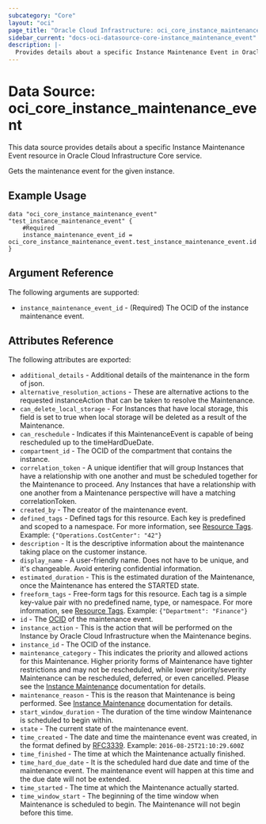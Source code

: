 ```yaml
---
subcategory: "Core"
layout: "oci"
page_title: "Oracle Cloud Infrastructure: oci_core_instance_maintenance_event"
sidebar_current: "docs-oci-datasource-core-instance_maintenance_event"
description: |-
  Provides details about a specific Instance Maintenance Event in Oracle Cloud Infrastructure Core service
---
```


# Data Source: oci_core_instance_maintenance_event
This data source provides details about a specific Instance Maintenance Event resource in Oracle Cloud Infrastructure Core service.

Gets the maintenance event for the given instance.


## Example Usage

```hcl
data "oci_core_instance_maintenance_event" "test_instance_maintenance_event" {
	#Required
	instance_maintenance_event_id = oci_core_instance_maintenance_event.test_instance_maintenance_event.id
}
```

## Argument Reference

The following arguments are supported:

* `instance_maintenance_event_id` - (Required) The OCID of the instance maintenance event.


## Attributes Reference

The following attributes are exported:

* `additional_details` - Additional details of the maintenance in the form of json. 
* `alternative_resolution_actions` - These are alternative actions to the requested instanceAction that can be taken to resolve the Maintenance. 
* `can_delete_local_storage` - For Instances that have local storage, this field is set to true when local storage will be deleted as a result of the Maintenance. 
* `can_reschedule` - Indicates if this MaintenanceEvent is capable of being rescheduled up to the timeHardDueDate. 
* `compartment_id` - The OCID of the compartment that contains the instance. 
* `correlation_token` - A unique identifier that will group Instances that have a relationship with one another and must be scheduled together for the Maintenance to proceed. Any Instances that have a relationship with one another from a Maintenance perspective will have a matching correlationToken. 
* `created_by` - The creator of the maintenance event. 
* `defined_tags` - Defined tags for this resource. Each key is predefined and scoped to a namespace. For more information, see [Resource Tags](https://docs.cloud.oracle.com/iaas/Content/General/Concepts/resourcetags.htm).  Example: `{"Operations.CostCenter": "42"}` 
* `description` - It is the descriptive information about the maintenance taking place on the customer instance. 
* `display_name` - A user-friendly name. Does not have to be unique, and it's changeable. Avoid entering confidential information. 
* `estimated_duration` - This is the estimated duration of the Maintenance, once the Maintenance has entered the STARTED state. 
* `freeform_tags` - Free-form tags for this resource. Each tag is a simple key-value pair with no predefined name, type, or namespace. For more information, see [Resource Tags](https://docs.cloud.oracle.com/iaas/Content/General/Concepts/resourcetags.htm).  Example: `{"Department": "Finance"}` 
* `id` - The [OCID](https://docs.cloud.oracle.com/iaas/Content/General/Concepts/identifiers.htm) of the maintenance event. 
* `instance_action` - This is the action that will be performed on the Instance by Oracle Cloud Infrastructure when the Maintenance begins. 
* `instance_id` - The OCID of the instance.
* `maintenance_category` - This indicates the priority and allowed actions for this Maintenance. Higher priority forms of Maintenance have tighter restrictions and may not be rescheduled, while lower priority/severity Maintenance can be rescheduled, deferred, or even cancelled. Please see the [Instance Maintenance](https://docs.cloud.oracle.com/iaas/Content/Compute/Tasks/placeholder.htm) documentation for details. 
* `maintenance_reason` - This is the reason that Maintenance is being performed. See [Instance Maintenance](https://docs.cloud.oracle.com/iaas/Content/Compute/Tasks/placeholder.htm) documentation for details. 
* `start_window_duration` - The duration of the time window Maintenance is scheduled to begin within. 
* `state` - The current state of the maintenance event. 
* `time_created` - The date and time the maintenance event was created, in the format defined by [RFC3339](https://tools.ietf.org/html/rfc3339). Example: `2016-08-25T21:10:29.600Z` 
* `time_finished` - The time at which the Maintenance actually finished. 
* `time_hard_due_date` - It is the scheduled hard due date and time of the maintenance event. The maintenance event will happen at this time and the due date will not be extended. 
* `time_started` - The time at which the Maintenance actually started. 
* `time_window_start` - The beginning of the time window when Maintenance is scheduled to begin. The Maintenance will not begin before this time. 

